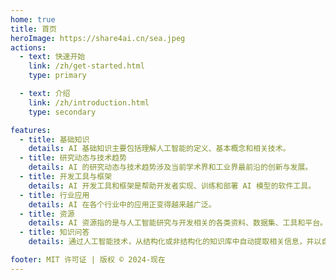 ```yaml
---
home: true
title: 首页
heroImage: https://share4ai.cn/sea.jpeg
actions:
  - text: 快速开始
    link: /zh/get-started.html
    type: primary

  - text: 介绍
    link: /zh/introduction.html
    type: secondary

features:
  - title: 基础知识
    details: AI 基础知识主要包括理解人工智能的定义、基本概念和相关技术。
  - title: 研究动态与技术趋势
    details: AI 的研究动态与技术趋势涉及当前学术界和工业界最前沿的创新与发展。
  - title: 开发工具与框架
    details: AI 开发工具和框架是帮助开发者实现、训练和部署 AI 模型的软件工具。
  - title: 行业应用
    details: AI 在各个行业中的应用正变得越来越广泛。
  - title: 资源
    details: AI 资源指的是与人工智能研究与开发相关的各类资料、数据集、工具和平台。
  - title: 知识问答
    details: 通过人工智能技术，从结构化或非结构化的知识库中自动提取相关信息，并以自然语言的方式回答用户提出的问题！

footer: MIT 许可证 | 版权 © 2024-现在
---
```

